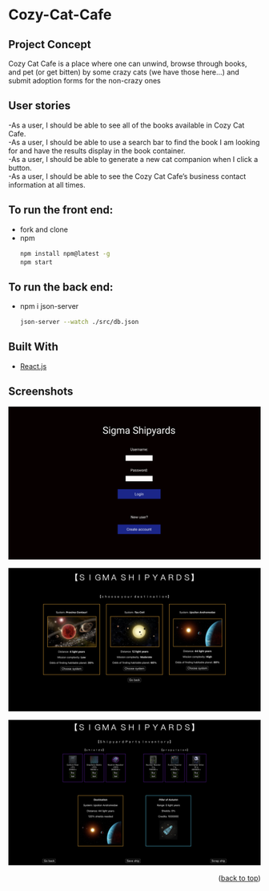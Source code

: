 # Cozy-Cat-Cafe


## Project Concept

Cozy Cat Cafe is a place where one can unwind, browse through books, and pet (or get bitten) by some crazy cats (we have those here...) and submit adoption forms for the non-crazy ones

## User stories

-As a user, I should be able to see all of the books available in Cozy Cat Cafe.<br/>
-As a user, I should be able to use a search bar to find the book I am looking for and have the results display in the book container.<br/>
-As a user, I should be able to generate a new cat companion when I click a button.<br/>
-As a user, I should be able to see the Cozy Cat Cafe’s business contact information at all times.<br/>


## To run the front end:
* fork and clone 
* npm
  ```sh
  npm install npm@latest -g
  npm start
  ```


## To run the back end:
* npm i json-server
  ```sh
  json-server --watch ./src/db.json
  ```


## Built With

* [React.js](https://reactjs.org/)


## Screenshots
![main_page](https://github.com/Ian-Ennis/sigma_shipyards/blob/main/public/deliverables/login.png)

![library](https://github.com/Ian-Ennis/sigma_shipyards/blob/main/public/deliverables/mission_select.png)

![adoption](https://github.com/Ian-Ennis/sigma_shipyards/blob/main/public/deliverables/shipyard.png)


<p align="right">(<a href="#top">back to top</a>)</p>


